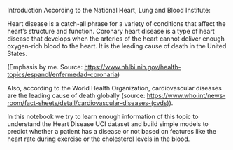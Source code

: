Introduction
According to the National Heart, Lung and Blood Institute:

Heart disease is a catch-all phrase for a variety of conditions that affect the heart’s structure and function. Coronary heart disease is a type of heart disease that develops when the arteries of the heart cannot deliver enough oxygen-rich blood to the heart. It is the leading cause of death in the United States.

(Emphasis by me. Source: https://www.nhlbi.nih.gov/health-topics/espanol/enfermedad-coronaria)

Also, according to the World Health Organization, cardiovascular diseases are the leading cause of death globally (source: https://www.who.int/news-room/fact-sheets/detail/cardiovascular-diseases-(cvds)).

In this notebook we try to learn enough information of this topic to understand the Heart Disease UCI dataset and build simple models to predict whether a patient has a disease or not based on features like the heart rate during exercise or the cholesterol levels in the blood.
